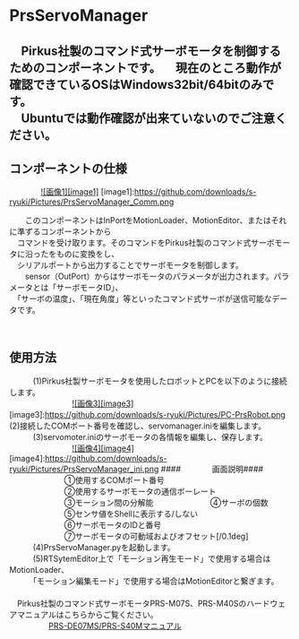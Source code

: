 PrsServoManager
===============
　Pirkus社製のコマンド式サーボモータを制御するためのコンポーネントです。
　現在のところ動作が確認できているOSはWindows32bit/64bitのみです。  
　Ubuntuでは動作確認が出来ていないのでご注意ください。  
　  
コンポーネントの仕様
--------------------
　　　　[![画像1][image1]](https://github.com/downloads/s-ryuki/Pictures/PrsServoManager_Comm.png)
[image1]:https://github.com/downloads/s-ryuki/Pictures/PrsServoManager_Comm.png

　　このコンポーネントはInPortをMotionLoader、MotionEditor、またはそれに準ずるコンポーネントから  
　コマンドを受け取ります。そのコマンドをPirkus社製のコマンド式サーボモータに沿ったをものに変換をし、  
　シリアルポートから出力することでサーボモータを制御します。  
　　sensor（OutPort）からはサーボモータのパラメータが出力されます。パラメータとは「サーボモータID」、  
　「サーボの温度」、「現在角度」等といったコマンド式サーボが送信可能なデータです。  

　  
使用方法
--------
　　　(1)Pirkus社製サーボモータを使用したロボットとPCを以下のように接続します。  
　　　　　　　　[![画像3][image3]](https://github.com/downloads/s-ryuki/Pictures/PC-PrsRobot.png)
[image3]:https://github.com/downloads/s-ryuki/Pictures/PC-PrsRobot.png
　　　(2)接続したCOMポート番号を確認し、servomanager.iniを編集します。  
　　　(3)servomoter.iniのサーボモータの各情報を編集し、保存します。  
　　　　　　　　[![画像4][image4]](https://github.com/downloads/s-ryuki/Pictures/PrsServoManager_ini.png)
[image4]:https://github.com/downloads/s-ryuki/Pictures/PrsServoManager_ini.png
####　　　　画面説明####
　　　　　　　①使用するCOMポート番号  
　　　　　　　②使用するサーボモータの通信ボーレート  
　　　　　　　③モーション間の分解能
　　　　　　　④サーボの個数  
　　　　　　　⑤センサ値をShellに表示する/しない  
　　　　　　　⑥サーボモータのIDと番号  
　　　　　　　⑦サーボモータの可動域およびオフセット[/0.1deg]
　  
　　　(4)PrsServoManager.pyを起動します。  
　　　(5)RTSytemEditor上で「モーション再生モード」で使用する場合はMotionLoader、  
　　　「モーション編集モード」で使用する場合はMotionEditorと繋ぎます。  
　  
　Pirkus社製のコマンド式サーボモータPRS-M07S、PRS-M40Sのハードウェアマニュアルはこちらからご覧ください。  
　　　　　[PRS-DE07MS/PRS-S40Mマニュアル](https://github.com/downloads/s-ryuki/HardwareManual/PRS-DE07MS_PRS-S40M_%E7%AC%AC%E5%9B%9B%E7%89%88.pdf)
